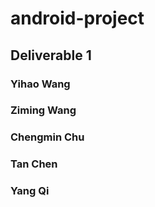 # android-project
## Deliverable 1
### Yihao Wang
### Ziming Wang
### Chengmin Chu
### Tan Chen
### Yang Qi

